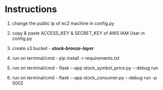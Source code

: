 # Instructions

1. change the public ip of ec2 machine in config.py

2. copy & paste ACCESS_KEY & SECRET_KEY of AWS IAM User in config.py

3. create s3 bucket - _**stock-bronze-layer**_

4. run on terminal/cmd - pip install -r requirements.txt

5. run on terminal/cmd - flask --app stock_symbol_price.py --debug run

6. run on terminal/cmd - flask --app stock_consumer.py --debug run -p 5002
